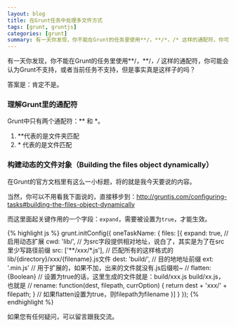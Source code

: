 ```yaml
---
layout: blog
title: 在Grunt任务中处理多文件方式
tags: [grunt, gruntjs]
categories: [grunt]
summary: 有一天你发现，你不能在Grunt的任务里使用**/，**/*，/* 这样的通配符，你可能会认为Grunt不支持，或者当前任务不支持，但是事实真是这样子的吗？
---
```


有一天你发现，你不能在Grunt的任务里使用**/，**/*，/* 这样的通配符，你可能会认为Grunt不支持，或者当前任务不支持，但是事实真是这样子的吗？

答案是：肯定不是。

### 理解Grunt里的通配符
Grunt中只有两个通配符：** 和 *。

1. \*\*代表的是文件夹匹配
2. \* 代表的是文件匹配

### 构建动态的文件对象（Building the files object dynamically）
在Grunt的官方文档里有这么一小标题，将的就是我今天要说的内容。

当然，你可以不用看我下面说的，直接移步到：<http://gruntjs.com/configuring-tasks#building-the-files-object-dynamically>

而这里面起关键作用的一个字段：`expand`，需要被设置为`true`，才能生效。

{% highlight js %}
grunt.initConfig({
    oneTaskName: {
        files: [{
            expand: true, // 启用动态扩展
            cwd: 'lib/', // 为src字段提供相对地址，说白了，其实是为了在src里少写路径前缀
            src: ['**/xxx/*.js'], // 匹配所有的这样格式的lib/{directory}/xxx/{filename}.js文件
            dest: 'build/', // 目的地地址前缀
            ext: '.min.js' // 用于扩展的，如果不加，出来的文件就没有.js后缀啦~
            // flatten: {Boolean} // 设置为true的话，这里生成的文件就是：build/xxx.js build/xx.js，也就是
            // rename: function(dest, filepath, currOption) { return dest + 'xxx/' + filepath; }
            // 如果flatten设置为true，则filepath为filename
        }]
    }
});
{% endhighlight %}

如果您有任何疑问，可以留言跟我交流。
